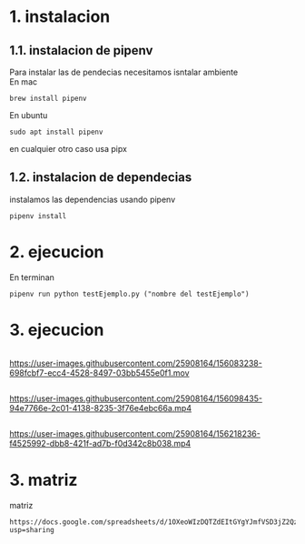 
# 1. instalacion
## 1.1. instalacion de pipenv
Para instalar las de pendecias necesitamos isntalar ambiente  
En mac  
```shell
brew install pipenv
```
En ubuntu  
```shell
sudo apt install pipenv
```
en cualquier otro caso usa pipx

## 1.2. instalacion de dependecias
instalamos las dependencias usando pipenv
```shel 
pipenv install
```
# 2. ejecucion
En terminan

```shell
pipenv run python testEjemplo.py ("nombre del testEjemplo")
```




# 3. ejecucion

```videos login_button
```
https://user-images.githubusercontent.com/25908164/156083238-698fcbf7-ecc4-4528-8497-03bb5455e0f1.mov


```videos login_Navegar
```
https://user-images.githubusercontent.com/25908164/156098435-94e7766e-2c01-4138-8235-3f76e4ebc66a.mp4



```videos editar_pagina
```
https://user-images.githubusercontent.com/25908164/156218236-f4525992-dbb8-421f-ad7b-f0d342c8b038.mp4




# 3. matriz
matriz 
```
https://docs.google.com/spreadsheets/d/1OXeoWIzDQTZdEItGYgYJmfVSD3jZ2QzLT6yiu82BUvM/edit?usp=sharing
```